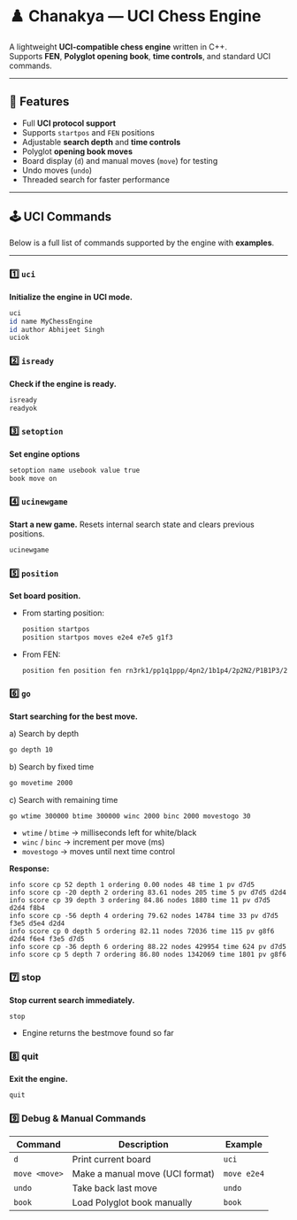 # ♟️ Chanakya — UCI Chess Engine

A lightweight **UCI-compatible chess engine** written in C++.  
Supports **FEN**, **Polyglot opening book**, **time controls**, and standard UCI commands.  

---

## 🚀 Features

- Full **UCI protocol support**  
- Supports `startpos` and `FEN` positions  
- Adjustable **search depth** and **time controls**  
- Polyglot **opening book moves**  
- Board display (`d`) and manual moves (`move`) for testing  
- Undo moves (`undo`)  
- Threaded search for faster performance  

---

## 🕹️ UCI Commands

Below is a full list of commands supported by the engine with **examples**.

---

### 1️⃣ `uci`  
**Initialize the engine in UCI mode.**  

```bash
uci
id name MyChessEngine
id author Abhijeet Singh
uciok
```

### 2️⃣ `isready`  
**Check if the engine is ready.**  

```bash
isready
readyok
```

### 3️⃣ `setoption`  
**Set engine options**  

```bash
setoption name usebook value true
book move on
```

### 4️⃣ `ucinewgame`

**Start a new game.**
Resets internal search state and clears previous positions.
```bash
ucinewgame
```

### 5️⃣ `position`

**Set board position.**

- From starting position:
  ```bash
  position startpos
  position startpos moves e2e4 e7e5 g1f3
  ```
- From FEN:
  ```bash
  position fen position fen rn3rk1/pp1q1ppp/4pn2/1b1p4/2p2N2/P1B1P3/2PPBPPP/1R1Q1RK1 w - - 4 13
  ```

### 6️⃣ `go`

**Start searching for the best move.**

a) Search by depth
  ```bash
  go depth 10
  ```

b) Search by fixed time
  ```bash
  go movetime 2000
  ```
c) Search with remaining time
  ```bash
  go wtime 300000 btime 300000 winc 2000 binc 2000 movestogo 30
  ```

- `wtime` / `btime` → milliseconds left for white/black
- `winc` / `binc` → increment per move (ms)
- `movestogo` → moves until next time control

**Response:**
```base
info score cp 52 depth 1 ordering 0.00 nodes 48 time 1 pv d7d5 
info score cp -20 depth 2 ordering 83.61 nodes 205 time 5 pv d7d5 d2d4 
info score cp 39 depth 3 ordering 84.86 nodes 1880 time 11 pv d7d5 d2d4 f8b4 
info score cp -56 depth 4 ordering 79.62 nodes 14784 time 33 pv d7d5 f3e5 d5e4 d2d4 
info score cp 0 depth 5 ordering 82.11 nodes 72036 time 115 pv g8f6 d2d4 f6e4 f3e5 d7d5 
info score cp -36 depth 6 ordering 88.22 nodes 429954 time 624 pv d7d5 
info score cp 5 depth 7 ordering 86.80 nodes 1342069 time 1801 pv g8f6
```

### 7️⃣ stop

**Stop current search immediately.**
```base
stop
```
- Engine returns the bestmove found so far

### 8️⃣ quit

**Exit the engine.**
```bash
quit
```

### 9️⃣ Debug & Manual Commands
| Command | Description | Example |
|---------|-------------|---------|
| `d` | Print current board | `uci` |
| `move <move>` | Make a manual move (UCI format) | `move e2e4` |
| `undo` | Take back last move | `undo` |
| `book` | Load Polyglot book manually | `book` |

